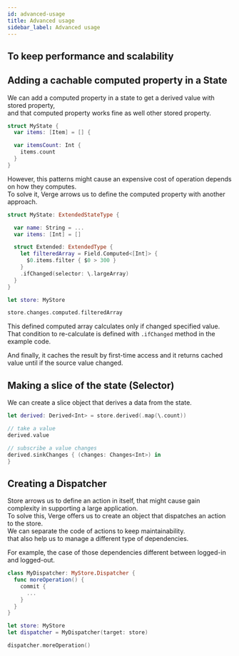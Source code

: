 ```yaml
---
id: advanced-usage
title: Advanced usage
sidebar_label: Advanced usage
---
```


## To keep performance and scalability

## Adding a cachable computed property in a State

We can add a computed property in a state to get a derived value with stored property,  
and that computed property works fine as well other stored property.

```swift
struct MyState {
  var items: [Item] = [] {

  var itemsCount: Int {
    items.count
  }
}
```

However, this patterns might cause an expensive cost of operation depends on how they computes.  
To solve it, Verge arrows us to define the computed property with another approach.

```swift
struct MyState: ExtendedStateType {

  var name: String = ...
  var items: [Int] = []

  struct Extended: ExtendedType {
    let filteredArray = Field.Computed<[Int]> {
      $0.items.filter { $0 > 300 }
    }
    .ifChanged(selector: \.largeArray)
  }
}
```

```swift
let store: MyStore

store.changes.computed.filteredArray
```

This defined computed array calculates only if changed specified value.  
That condition to re-calculate is defined with `.ifChanged` method in the example code.

And finally, it caches the result by first-time access and it returns cached value until if the source value changed.

## Making a slice of the state (Selector)

We can create a slice object that derives a data from the state.

```swift
let derived: Derived<Int> = store.derived(.map(\.count))

// take a value
derived.value

// subscribe a value changes
derived.sinkChanges { (changes: Changes<Int>) in
}
```

## Creating a Dispatcher

Store arrows us to define an action in itself, that might cause gain complexity in supporting a large application.  
To solve this, Verge offers us to create an object that dispatches an action to the store.  
We can separate the code of actions to keep maintainability.  
that also help us to manage a different type of dependencies.

For example, the case of those dependencies different between logged-in and logged-out.

```swift
class MyDispatcher: MyStore.Dispatcher {
  func moreOperation() {
    commit {
      ...
    }
  }
}
```

```swift
let store: MyStore
let dispatcher = MyDispatcher(target: store)

dispatcher.moreOperation()
```
